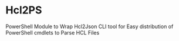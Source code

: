 # Hcl2PS
PowerShell Module to Wrap Hcl2Json CLI tool for Easy distribution of PowerShell cmdlets to Parse HCL Files
